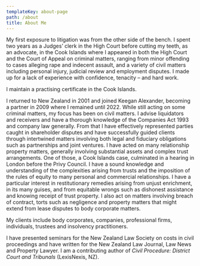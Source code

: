 ```yaml
---
templateKey: about-page
path: /about
title: About Me
---
```

My first exposure to litigation was from the other side of the bench. I spent two years as a Judges’ clerk in the High Court before cutting my teeth, as an advocate, in the Cook Islands where I appeared in both the High Court and the Court of Appeal on criminal matters, ranging from minor offending to cases alleging rape and indecent assault, and a variety of civil matters including personal injury, judicial review and employment disputes. I made up for a lack of experience with confidence, tenacity – and hard work.

I maintain a practising certificate in the Cook Islands.

I returned to New Zealand in 2001 and joined Keegan Alexander, becoming a partner in 2009 where I remained until 2022. While still acting on some criminal matters, my focus has been on civil matters. I advise liquidators and receivers and have a thorough knowledge of the Companies Act 1993 and company law generally. From that I have effectively represented parties caught in shareholder disputes and have successfully guided clients through intertwined matters involving both legal and fiduciary obligations such as partnerships and joint ventures. I have acted on many relationship property matters, generally involving substantial assets and complex trust arrangements. One of those, a Cook Islands case, culminated in a hearing in London before the Privy Council. I have a sound knowledge and understanding of the complexities arising from trusts and the imposition of the rules of equity to many personal and commercial relationships. I have a particular interest in restitutionary remedies arising from unjust enrichment, in its many guises, and from equitable wrongs such as dishonest assistance and knowing receipt of trust property. I also act on matters involving breach of contract, torts such as negligence and property matters that might extend from lease disputes to body corporate matters.

My clients include body corporates, companies, professional firms, individuals, trustees and insolvency practitioners.

I have presented seminars for the New Zealand Law Society on costs in civil proceedings and have written for the New Zealand Law Journal, Law News and Property Lawyer. I am a contributing author of *Civil Procedure: District Court and Tribunals* (LexisNexis, NZ).